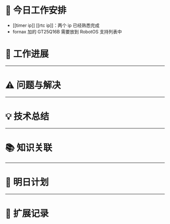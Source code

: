 



# **🔧 今日工作安排**
- [[timer ip]] [[rtc ip]]：两个 ip 已经熟悉完成
- fornax 加的 GT25Q16B 需要放到 RobotOS 支持列表中

# **📌 工作进展**



---

# **⚠️ 问题与解决**


---

# **💡 技术总结**


---

# **📚 知识关联**


---
# **📌 明日计划**


---

# **💬 扩展记录**



